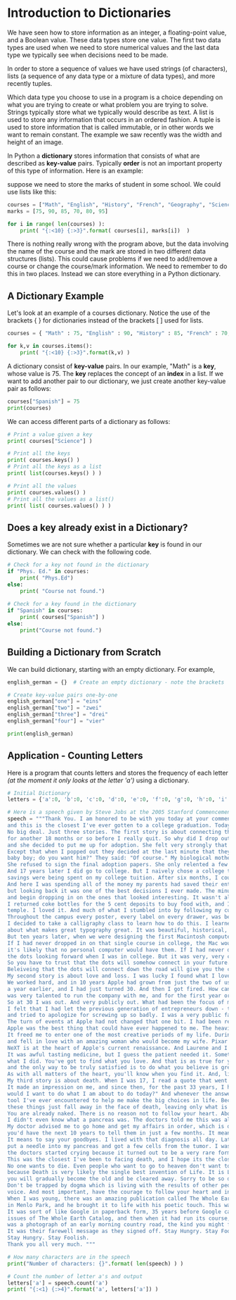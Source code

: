 # Introduction to Dictionaries

We have seen how to store information as an integer, a floating-point value, and a Boolean value. These data types store one value. The first two data types are used when we need to store numerical values and the last data type we typically see when decisions need to be made.

In order to store a sequence of values we have used strings (of characters), lists (a sequence of any data type or a mixture of data types), and more recently tuples.

Which data type you choose to use in a program is a choice depending on what you are trying to create or what problem you are trying to solve. Strings typically store what we typically would describe as text. A list is used to store any information that occurs in an ordered fashion. A tuple is used to store information that is called immutable, or in other words we want to remain constant. The example we saw recently was the width and height of an image.

In Python a **dictionary** stores information that consists of what are described as **key-value** pairs. Typically **order** is not an important property of this type of information. Here is an example:

suppose we need to store the marks of student in some school. We could use lists like this:

```python
courses = ["Math", "English", "History", "French", "Geography", "Science"]
marks = [75, 90, 85, 70, 80, 95]

for i in range( len(courses) ):
    print( "{:<10} {:>3}".format( courses[i], marks[i])  )
```

There is nothing really wrong with the program above, but the data involving the name of the course and the mark are stored in two different data structures (lists). This could cause problems if we need to add/remove a course or change the course/mark information. We need to remember to do this in two places. Instead we can store everything in a Python dictionary.

## A Dictionary Example

Let's look at an example of a courses dictionary. Notice the use of the brackets { } for dictionaries instead of the brackets [ ] used for lists.

```python
courses = { "Math" : 75, "English" : 90, "History" : 85, "French" : 70, "Geography" : 80, "Science" : 95}

for k,v in courses.items():
    print( "{:<10} {:>3}".format(k,v) )
```

A dictionary consist of **key-value** pairs. In our example, "Math" is a **key**, whose value is 75. The **key** replaces the concept of an **index** in a list. If we want to add another pair to our dictionary, we just create another key-value pair as follows:

```python
courses["Spanish"] = 75
print(courses)
```

We can access different parts of a dictionary as follows:

```python
# Print a value given a key
print( courses["Science"] )

# Print all the keys
print( courses.keys() )
# Print all the keys as a list
print( list(courses.keys() ) )

# Print all the values
print( courses.values() )
# Print all the values as a list()
print( list( courses.values() ) )
```

## Does a key already exist in a Dictionary?

Sometimes we are not sure whether a particular **key** is found in our dictionary. We can check with the following code.

```python
# Check for a key not found in the dictionary
if "Phys. Ed." in courses:
    print( "Phys.Ed")
else:
    print( "Course not found.")
    
# Check for a key found in the dictionary
if "Spanish" in courses:
    print( courses["Spanish"] )
else:
    print("Course not found.")
```

## Building a Dictionary from Scratch

We can build dictionary, starting with an empty dictionary. For example,

```python
english_german = {}  # Create an empty dictionary - note the brackets

# Create key-value pairs one-by-one
english_german["one"] = "eins"
english_german["two"] = "zwei"
english_german["three"] = "drei"
english_german["four"] = "vier"

print(english_german)
```

## Application - Counting Letters

Here is a program that counts letters and stores the frequency of each letter _(at the moment it only looks at the letter 'a')_ using a dictionary.

```python
# Initial Dictionary
letters = {'a':0, 'b':0, 'c':0, 'd':0, 'e':0, 'f':0, 'g':0, 'h':0, 'i':0, 'j':0, 'k':0, 'l':0, 'm':0, 'n':0, 'o':0, 'p':0, 'q':0, 'r':0, 's':0, 't':0, 'u':0, 'v':0, 'w':0, 'x':0, 'y':0, 'z':0}

# Here is a speech given by Steve Jobs at the 2005 Stanford Commencement Address - notice the triple quotes """ """ used to store a multiline string
speech = """Thank You. I am honored to be with you today at your commencement from one of the finest universities in the world. Truth be told I never graduated from college
and this is the closest I've ever gotten to a college graduation. Today I want to tell you three stories from my life. That's it.
No big deal. Just three stories. The first story is about connecting the dots. I dropped out of Reed College after the first 6 months, but then stayed around as a drop-in
for another 18 months or so before I really quit. So why did I drop out? It started before I was born. My biological mother was a young, unwed graduate student,
and she decided to put me up for adoption. She felt very strongly that I should be adopted by college graduates, so everything was all set for me to be adopted at birth by a lawyer and his wife.
Except that when I popped out they decided at the last minute that they really wanted a girl. So my parents, who were on a waiting list, got a call in the middle of the night asking: "We have an unexpected
baby boy; do you want him?" They said: "Of course." My biological mother later found out that my mother had never graduated from college and that my father had never graduated from high school.
She refused to sign the final adoption papers. She only relented a few months later when my parents promised that I would go to college. This was the start in my life.
And 17 years later I did go to college. But I naively chose a college that was almost as expensive as Stanford, and all of my working-class parents'
savings were being spent on my college tuition. After six months, I couldn't see the value in it. I had no idea what I wanted to do with my life and no idea how college was going to help me figure it out.
And here I was spending all of the money my parents had saved their entire life. So I decided to drop out and trust that it would all work out OK. It was pretty scary at the time,
but looking back it was one of the best decisions I ever made. The minute I dropped out I could stop taking the required classes that didn't interest me,
and begin dropping in on the ones that looked interesting. It wasn't all romantic. I didn't have a dorm room, so I slept on the floor in friends' rooms,
I returned coke bottles for the 5 cent deposits to buy food with, and I would walk the 7 miles across town every Sunday night to get one good meal a week at the Hare Krishna
temple. I loved it. And much of what I stumbled into by following my curiosity and intuition turned out to be priceless later on. Let me give you one example: Reed College at that time offered perhaps the best calligraphy instruction in the country.
Throughout the campus every poster, every label on every drawer, was beautifully hand calligraphed. Because I had dropped out and didn't have to take the normal classes,
I decided to take a calligraphy class to learn how to do this. I learned about serif and san serif typefaces, about varying the amount of space between different letter combinations,
about what makes great typography great. It was beautiful, historical, artistically subtle in a way that science can't capture, and I found it fascinating. None of this had even a hope of any practical application in my life.
But ten years later, when we were designing the first Macintosh computer, it all came back to me. And we designed it all into the Mac. It was the first computer with beautiful typography.
If I had never dropped in on that single course in college, the Mac would have never had multiple typefaces or proportionally spaced fonts. And since Windows just copied the Mac,
it's likely that no personal computer would have them. If I had never dropped out, I would have never dropped in on this calligraphy class, and personal computers might not have the wonderful typography that they do. Of course it was impossible to connect
the dots looking forward when I was in college. But it was very, very clear looking backwards ten years later. Again, you can't connect the dots looking forward; you can only connect them looking backwards.
So you have to trust that the dots will somehow connect in your future. You have to trust in something, your gut, destiny, life, karma, whatever.
Beleiveing that the dots will connect down the road will give you the confidence to follow your heart Even when it leads you off the well worn path, and that will make all the difference.
My second story is about love and loss. I was lucky I found what I loved to do early in life. Woz and I started Apple in my parents garage when I was 20.
We worked hard, and in 10 years Apple had grown from just the two of us in a garage into a $2 billion company with over 4000 employees. We had just released our finest creation the Macintosh
a year earlier, and I had just turned 30. And then I got fired. How can you get fired from a company you started? Well, as Apple grew we hired someone who I thought
was very talented to run the company with me, and for the first year or so things went well. But then our visions of the future began to diverge and eventually we had a falling out. When we did, our Board of Directors sided with him.
So at 30 I was out. And very publicly out. What had been the focus of my entire adult life was gone, and it was devastating. I really didn't know what to do for a few months.
I felt that I had let the previous generation of entrepreneurs down - that I had dropped the baton as it was being passed to me. I met with David Packard and Bob Noyce
and tried to apologize for screwing up so badly. I was a very public failure, and I even thought about running away from the valley. But something slowly began to dawn on me I still loved what I did.
The turn of events at Apple had not changed that one bit. I had been rejected, but I was still in love. And so I decided to start over. I didn't see it then, but it turned out that getting fired from
Apple was the best thing that could have ever happened to me. The heaviness of being successful was replaced by the lightness of being a beginner again, less sure about everything.
It freed me to enter one of the most creative periods of my life. During the next five years, I started a company named NeXT, another company named Pixar,
and fell in love with an amazing woman who would become my wife. Pixar went on to create the worlds first computer animated feature film, Toy Story, and is now the most successful animation studio in the world. In a remarkable turn of events, Apple bought NeXT, I returned to Apple, and the technology we developed at
NeXT is at the heart of Apple's current renaissance. And Laurene and I have a wonderful family together. I'm pretty sure none of this would have happened if I hadn't been fired from Apple.
It was awful tasting medicine, but I guess the patient needed it. Sometimes life hits you in the head with a brick. Don't lose faith. I'm convinced that the only thing that kept me going was that I loved
what I did. You've got to find what you love. And that is as true for your work as it is for your lovers. Your work is going to fill a large part of your life,
and the only way to be truly satisfied is to do what you believe is great work. And the only way to do great work is to love what you do. If you haven't found it yet, keep looking. Don't settle.
As with all matters of the heart, you'll know when you find it. And, like any great relationship, it just gets better and better as the years roll on. So keep looking. Don't settle.
My third story is about death. When I was 17, I read a quote that went something like: "If you live each day as if it was your last, someday you'll most certainly be right."
It made an impression on me, and since then, for the past 33 years, I have looked in the mirror every morning and asked myself: "If today were the last day of my life,
would I want to do what I am about to do today?" And whenever the answer has been "No" for too many days in a row, I know I need to change something. Remembering that I'll be dead soon is the most important
tool I've ever encountered to help me make the big choices in life. Because almost everything all external expectations, all pride, all fear of embarrassment or failure -
these things just fall away in the face of death, leaving only what is truly important. Remembering that you are going to die is the best way I know to avoid the trap of thinking you have something to lose.
You are already naked. There is no reason not to follow your heart. About a year ago I was diagnosed with cancer. I had a scan at 7:30 in the morning, and it clearly showed a tumor on my pancreas.
I didn't even know what a pancreas was. The doctors told me this was almost certainly a type of cancer that is incurable, and that I should expect to live no longer than three to six months.
My doctor advised me to go home and get my affairs in order, which is doctor's code for prepare to die. It means to try to tell your kids everything you thought
you'd have the next 10 years to tell them in just a few months. It means to make sure everything is buttoned up so that it will be as easy as possible for your family.
It means to say your goodbyes. I lived with that diagnosis all day. Later that evening I had a biopsy, where they stuck an endoscope down my throat, through my stomach and into my intestines,
put a needle into my pancreas and got a few cells from the tumor. I was sedated, but my wife, who was there, told me that when they viewed the cells under a microscope
the doctors started crying because it turned out to be a very rare form of pancreatic cancer that is curable with surgery. I had the surgery and thankfully I'm fine now.
This was the closest I've been to facing death, and I hope its the closest I get for a few more decades. Having lived through it, I can now say this to you with a bit more certainty than when death was a useful but purely intellectual concept:
No one wants to die. Even people who want to go to heaven don't want to die to get there. And yet death is the destination we all share. No one has ever escaped it. And that is as it should be,
because Death is very likely the single best invention of Life. It is Life's change agent. It clears out the old to make way for the new. Right now the new is you, but someday not too long from now,
you will gradually become the old and be cleared away. Sorry to be so dramatic, but it is quite true. Your time is limited, so don't waste it living someone else's life.
Don't be trapped by dogma which is living with the results of other people's thinking. Don't let the noise of others' opinions drown out your own inner
voice. And most important, have the courage to follow your heart and intuition. They somehow already know what you truly want to become. Everything else is secondary.
When I was young, there was an amazing publication called The Whole Earth Catalog, which was one of the bibles of my generation. It was created by a fellow named Stewart Brand not far from here
in Menlo Park, and he brought it to life with his poetic touch. This was in the late 1960's, before personal computers and desktop publishing, so it was all made with typewriters, scissors, and polaroid cameras.
It was sort of like Google in paperback form, 35 years before Google came along: it was idealistic, overflowing with neat tools, and great notions. Stewart and his team put out several
issues of The Whole Earth Catalog, and then when it had run its course, they put out a final issue. It was the mid-1970s, and I was your age. On the back cover of their final issue
was a photograph of an early morning country road, the kind you might find yourself hitchhiking on if you were so adventurous. Beneath it were the words: "Stay Hungry. Stay Foolish."
It was their farewell message as they signed off. Stay Hungry. Stay Foolish. And I have always wished that for myself. And now, as you graduate to begin anew, I wish that for you.
Stay Hungry. Stay Foolish.
Thank you all very much. """

# How many characters are in the speech
print("Number of characters: {}".format( len(speech) ) )

# Count the number of letter a's and output
letters['a'] = speech.count('a')
print( "{:<1} {:>4}".format('a', letters['a']) )
```
